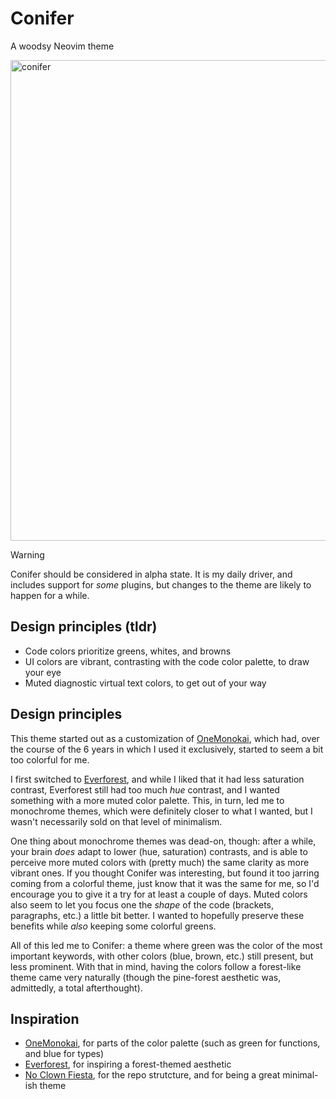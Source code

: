 # Conifer

A woodsy Neovim theme

<img width="766" height="769" alt="conifer" src="https://github.com/user-attachments/assets/c72261e8-6704-476d-9287-d3aefc19ac4f" />

> [!WARNING]
> Conifer should be considered in alpha state. It is my daily driver, and includes support for *some* plugins, but changes to the theme are likely to happen for a while.

## Design principles (tldr)

- Code colors prioritize greens, whites, and browns
- UI colors are vibrant, contrasting with the code color palette, to draw your eye
- Muted diagnostic virtual text colors, to get out of your way

## Design principles

This theme started out as a customization of [OneMonokai](https://github.com/azemoh/vscode-one-monokai), which had, over the course of the 6 years in which I used it exclusively, started to seem a bit too colorful for me.

I first switched to [Everforest](https://github.com/sainnhe/everforest), and while I liked that it had less saturation contrast, Everforest still had too much *hue* contrast, and I wanted something with a more muted  color palette. This, in turn, led me to monochrome themes, which were definitely closer to what I wanted, but I wasn't necessarily sold on that level of minimalism.

One thing about monochrome themes was dead-on, though: after a while, your brain *does* adapt to lower (hue, saturation) contrasts, and is able to perceive more muted colors with (pretty much) the same clarity as more vibrant ones. If you thought Conifer was interesting, but found it too jarring coming from a colorful theme, just know that it was the same for me, so I'd encourage you to give it a try for at least a couple of days. Muted colors also seem to let you focus one the *shape* of the code (brackets, paragraphs, etc.) a little bit better. I wanted to hopefully preserve these benefits while *also* keeping some colorful greens.

All of this led me to Conifer: a theme where green was the color of the most important keywords, with other colors (blue, brown, etc.) still present, but less prominent. With that in mind, having the colors follow a forest-like theme came very naturally (though the pine-forest aesthetic was, admittedly, a total afterthought).

## Inspiration

- [OneMonokai](https://github.com/azemoh/vscode-one-monokai), for parts of the color palette (such as green for functions, and blue for types)
- [Everforest](https://github.com/sainnhe/everforest), for inspiring a forest-themed aesthetic
- [No Clown Fiesta](https://github.com/no-clown-fiesta/no-clown-fiesta.nvim/), for the repo strutcture, and for being a great minimal-ish theme 
